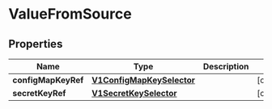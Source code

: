 

# ValueFromSource

## Properties

Name | Type | Description | Notes
------------ | ------------- | ------------- | -------------
**configMapKeyRef** | [**V1ConfigMapKeySelector**](V1ConfigMapKeySelector.md) |  |  [optional]
**secretKeyRef** | [**V1SecretKeySelector**](V1SecretKeySelector.md) |  |  [optional]



